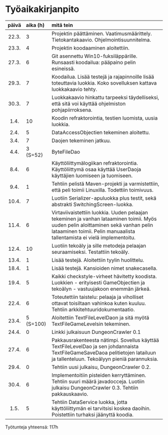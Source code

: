 ﻿# Työaikakirjanpito
    
| päivä | aika (h) | mitä tein |
| :----:|:---------| :-------- |
| 22.3. | 3        | Projektin päättäminen. Vaatimusmäärittely. Tietokantakaavio. Ohjelmointisuunnitelma. |
| 23.3. | 4        | Projektin koodaaminen aloitettiin. |
| 27.3. | 6        | Git asennettu Win10-fuksiläppärille. Runsaasti koodailua: pääpaino pelin esineissä. |
| 29.3. | 7        | Koodailua. Lisää testejä ja rajapinnoille lisää toteuttavia luokkia. Koko sovelluksen kattava luokkakaavio tehty. |
| 30.3. | 7        | Luokkakaavio hinkattu tarpeeksi täydelliseksi, että sitä voi käyttää ohjelmiston pohjapiirroksena. |
| 1.4.  | 10       | Koodin refraktorointia, testien luomista, uusia luokkia. |
| 2.4.  | 5        | DataAccessObjectien tekeminen aloitettu. |
| 3.4.  | 7        | Daojen tekeminen jatkuu. |
| 4.4.  | 3 (S=52) | ByteFileDao |
| 8.4.  | 6        | Käyttöliittymälogiikan refraktorointia. Käyttöliittymä osaa käyttää UserDaoja käyttäjien luomiseen ja tuomiseen. |
| 9.4.  | 1        | Tehtiin pelistä Maven-projekti ja varmistettiin, että peli toimii Linuxilla. Todettiin toimivuus. |
| 10.4. | 7        | Luotiin Serializer-apuluokka plus testit, sekä abstrakti SwitchingScreen-luokka.
| 11.4. | 6        | Virtaviivaistettiin luokkia. Uuden pelaajan tekeminen ja vanhan lataaminen toimii. Myös uuden pelin aloittaminen sekä vanhan pelin lataaminen toimii. Pelin manuaalista tallentamista ei vielä implementoitu. |
| 12.4. | 10       | Luotiin tekoäly ja sille metodeja pelaajan seuraamiseksi. Testattiin tekoäly. |
| 13.4. | 1        | Lisää testejä. Aloitettiin tyylin huolittelu. |
| 18.4. | 1        | Lisää testejä. Kansioiden nimet snakecasella. |
| 19.4. | 5        | Kaikki checkstyle-virheet hävitetty koodista. Luokkien - erityisesti GameObjectien ja tekoälyn - vastuujakoon enemmän järkeä. |
| 22.4. | 6        | Toteutettiin taistelu: pelaaja ja viholliset ottavat toisiltaan vahinkoa kuten kuuluu. Tehtiin arkkitehtuuridokumentaatio. |
| 23.4. | 5 (S=100)| Aloitettiin TextFileLevelDaon ja sitä myötä TextFileGameLevelsin tekeminen. |
| 24.4. | 0        | Linkki julkaisuun DungeonCrawler 0.1 |
| 27.4. | 6        | Pakkausrakenteesta nätimpi. Sovellus käyttää TextFileLevelDao ja sen johdannaista TextFileGameSaveDaoa pelitietojen latailuun ja tallenteluun. Tekoälyyn pieniä parannuksia. |
| 29.4. | 0        | Tehtiin uusi julkaisu, DungeonCrawler 0.2. |
| 30.4. | 6        | Implementoitiin pisteiden kerryttäminen. Tehtiin suuri määrä javadocceja. Luotiin julkaisu DungeonCrawler 0.3. Tehtiin pakkauskaavio. |
|  1.5. | 5        | Tehtiin DataService luokka, jotta käyttöliittymän ei tarvitsisi koskea daoihin. Poistettiin turhaksi jäänyttä koodia. |


Työtunteja yhteensä: 117h
